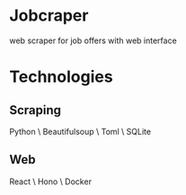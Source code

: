 # Jobcraper
web scraper for job offers with web interface

# Technologies
## Scraping
Python \\
Beautifulsoup \\
Toml \\
SQLite
## Web
React \\
Hono \\
Docker
